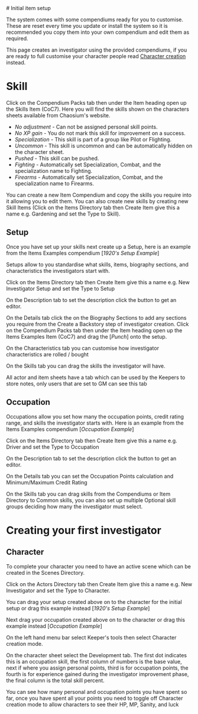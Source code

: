 <!--- This file is auto generated from module/manual/en/first_investigator.md --># Initial item setup

The system comes with some compendiums ready for you to customise. These are reset every time you update or install the system so it is recommended you copy them into your own compendium and edit them as required.

This page creates an investigator using the provided compendiums, if you are ready to full customise your character people read [Character creation](character_creation.md) instead.

# Skill

Click on the Compendium Packs tab then under the Item heading open up the Skills Item (CoC7). Here you will find the skills shown on the characters sheets available from Chaosium's website.

- _No adjustment_ - Can not be assigned personal skill points.
- _No XP gain_ - You do not mark this skill for improvement on a success.
- _Specialization_ - This skill is part of a group like Pilot or Flighting.
- _Uncommon_ - This skill is uncommon and can be automatically hidden on the character sheet.
- _Pushed_ - This skill can be pushed.
- _Fighting_ - Automatically set Specialization, Combat, and the specialization name to Fighting.
- _Firearms_ - Automatically set Specialization, Combat, and the specialization name to Firearms.

You can create a new Item Compendium and copy the skills you require into it allowing you to edit them. You can also create new skills by creating new Skill Items (Click on the Items Directory tab then Create Item give this a name e.g. Gardening and set the Type to Skill).

## Setup

Once you have set up your skills next create up a Setup, here is an example from the Items Examples compendium [_1920's Setup Example_]

Setups allow to you standardise what skills, items, biography sections, and characteristics the investigators start with.

Click on the Items Directory tab then Create Item give this a name e.g. New Investigator Setup and set the Type to Setup

On the Description tab to set the description click the button to get an editor.

On the Details tab click the on the Biography Sections to add any sections you require from the Create a Backstory step of investigator creation. Click on the Compendium Packs tab then under the Item heading open up the Items Examples Item (CoC7) and drag the [_Punch_] onto the setup.

On the Characteristics tab you can customise how investigator characteristics are rolled / bought

On the Skills tab you can drag the skills the investigator will have.

All actor and item sheets have a tab which can be used by the Keepers to store notes, only users that are set to GM can see this tab

## Occupation

Occupations allow you set how many the occupation points, credit rating range, and skills the investigator starts with. Here is an example from the Items Examples compendium [_Occupation Example_]

Click on the Items Directory tab then Create Item give this a name e.g. Driver and set the Type to Occupation

On the Description tab to set the description click the button to get an editor.

On the Details tab you can set the Occupation Points calculation and Minimum/Maximum Credit Rating

On the Skills tab you can drag skills from the Compendiums or Item Directory to Common skills, you can also set up multiple Optional skill groups deciding how many the investigator must select.

# Creating your first investigator

## Character

To complete your character you need to have an active scene which can be created in the Scenes Directory.

Click on the Actors Directory tab then Create Item give this a name e.g. New Investigator and set the Type to Character.

You can drag your setup created above on to the character for the initial setup or drag this example instead [_1920's Setup Example_]

Next drag your occupation created above on to the character or drag this example instead [_Occupation Example_]

On the left hand menu bar select Keeper's tools then select Character creation mode.

On the character sheet select the Development tab. The first dot indicates this is an occupation skill, the first column of numbers is the base value, next if where you assign personal points, third is for occupation points, the fourth is for experience gained during the investigator improvement phase, the final column is the total skill percent.

You can see how many personal and occupation points you have spent so far, once you have spent all your points you need to toggle off Character creation mode to allow characters to see their HP, MP, Sanity, and luck
